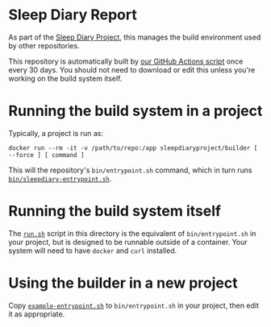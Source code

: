 # Sleep Diary Report

As part of the [Sleep Diary Project](https://sleepdiary.github.io/), this manages the build environment used by other repositories.

This repository is automatically built by [our GitHub Actions script](.github/workflows/main.yml) once every 30 days.  You should not need to download or edit this unless you're working on the build system itself.

# Running the build system in a project

Typically, a project is run as:

    docker run --rm -it -v /path/to/repo:/app sleepdiaryproject/builder [ --force ] [ command ]

This will the repository's `bin/entrypoint.sh` command, which in turn runs [`bin/sleepdiary-entrypoint.sh`](bin/sleepdiary-entrypoint.sh).

# Running the build system itself

The [`run.sh`](run.sh) script in this directory is the equivalent of `bin/entrypoint.sh` in your project, but is designed to be runnable outside of a container.  Your system will need to have `docker` and `curl` installed.

# Using the builder in a new project

Copy [`example-entrypoint.sh`](example-entrypoint.sh) to `bin/entrypoint.sh` in your project, then edit it as appropriate.
